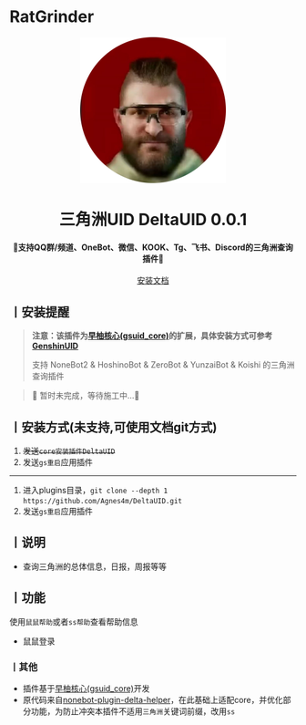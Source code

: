 # RatGrinder

<p align="center">
  <a href="https://github.com/Agnes4m/DeltaUID"><img src="./icon.png" width="256" height="256" alt="DeltaUID"></a>
</p>
<h1 align = "center">三角洲UID DeltaUID 0.0.1</h1>
<h4 align = "center">🚧支持QQ群/频道、OneBot、微信、KOOK、Tg、飞书、Discord的三角洲查询插件🚧</h4>
<div align = "center">
        <a href="http://docs.gsuid.gbots.work/#/" target="_blank">安装文档</a>
</div>

## 丨安装提醒

> **注意：该插件为[早柚核心(gsuid_core)](https://github.com/Genshin-bots/gsuid_core)的扩展，具体安装方式可参考[GenshinUID](https://github.com/KimigaiiWuyi/GenshinUID)**
>
> 支持 NoneBot2 & HoshinoBot & ZeroBot & YunzaiBot & Koishi 的三角洲查询插件
>

> 🚧 暂时未完成，等待施工中...🚧


## 丨安装方式(未支持,可使用文档git方式)

1. ~~发送`core安装插件DeltaUID`~~
2. 发送`gs重启`应用插件
---
1. 进入plugins目录，`git clone --depth 1 https://github.com/Agnes4m/DeltaUID.git`
2. 发送`gs重启`应用插件

## 丨说明

- 查询三角洲的总体信息，日报，周报等等

## 丨功能

使用`鼠鼠帮助`或者`ss帮助`查看帮助信息

- 鼠鼠登录


### 丨其他

- 插件基于[早柚核心(gsuid_core)](https://github.com/Genshin-bots/gsuid_core)开发
- 原代码来自[nonebot-plugin-delta-helper](https://github.com/BraveCowardp/nonebot-plugin-delta-helper)，在此基础上适配core，并优化部分功能，为防止冲突本插件不适用`三角洲`关键词前缀，改用`ss`